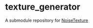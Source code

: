# texture_generator

A submodule repository for [NoiseTexture](https://github.com/taKana671/NoiseTexture)
